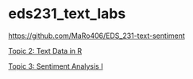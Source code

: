 # eds231_text_labs

https://github.com/MaRo406/EDS_231-text-sentiment

[Topic 2: Text Data in R](https://maro406.github.io/EDS_231-text-sentiment/topic_2.html)

[Topic 3: Sentiment Analysis I](https://maro406.github.io/EDS_231-text-sentiment/topic_3.html)